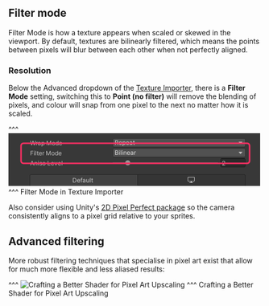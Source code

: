 ## Filter mode

Filter Mode is how a texture appears when scaled or skewed in the viewport. By default, textures are bilinearly filtered, which means the points between pixels will blur between each other when not perfectly aligned.  

### Resolution
Below the Advanced dropdown of the [Texture Importer](https://docs.unity3d.com/Manual/class-TextureImporter.html#advanced), there is a **Filter Mode** setting, switching this to **Point (no filter)** will remove the blending of pixels, and colour will snap from one pixel to the next no matter how it is scaled.  

^^^
![Filter Mode setting](filter-mode.png)
^^^ Filter Mode in Texture Importer

Also consider using Unity's [2D Pixel Perfect package](https://docs.unity3d.com/Packages/com.unity.2d.pixel-perfect@latest/) so the camera consistently aligns to a pixel grid relative to your sprites.


## Advanced filtering
More robust filtering techniques that specialise in pixel art exist that allow for much more flexible and less aliased results:

^^^
![Crafting a Better Shader for Pixel Art Upscaling](https://www.youtube.com/watch?v=d6tp43wZqps)
^^^ Crafting a Better Shader for Pixel Art Upscaling